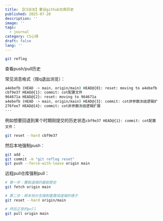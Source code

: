 ```yaml
---
title: 【CS日志】重设github仓库历史
published: 2025-07-20
description: ''
image: ''
tags:
  - journal
category: CS心得
draft: false
lang: ''
---
```

```bash
git reflog
```
查看push/pull历史

常见消息格式（按q退出浏览）：
```bash
a4ebefb (HEAD -> main, origin/main) HEAD@{0}: reset: moving to a4ebefb
cbf9e37 HEAD@{1}: commit: cot配置文件
964671a HEAD@{2}: reset: moving to 964671a
a4ebefb (HEAD -> main, origin/main) HEAD@{3}: commit: cot非参数冻结逻辑扩展
276fee7 HEAD@{4}: commit: cot非参数冻结逻辑扩展
···
```
例如想要回退到某个时期刚提交的历史状态`cbf9e37 HEAD@{1}: commit: cot配置文件`：
```bash
git reset --hard cbf9e37
```
然后本地强制push：
```bash
git add .
git commit -m "git reflog reset"
git push --force-with-lease origin main
```

远程pull仓库强制pull：
```bash
# 第一步：獲取遠端的最新歷史
git fetch origin main

# 第二步：將本地分支強制重置成遠端的樣子
git reset --hard origin/main

# 然后正常的pull
git pull origin main
```
